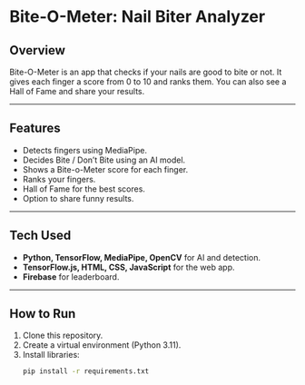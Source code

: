 # Bite-O-Meter: Nail Biter Analyzer

## Overview
Bite-O-Meter is an app that checks if your nails are good to bite or not. It gives each finger a score from 0 to 10 and ranks them. You can also see a Hall of Fame and share your results.

---

## Features
- Detects fingers using MediaPipe.
- Decides Bite / Don’t Bite using an AI model.
- Shows a Bite-o-Meter score for each finger.
- Ranks your fingers.
- Hall of Fame for the best scores.
- Option to share funny results.

---

## Tech Used
- **Python, TensorFlow, MediaPipe, OpenCV** for AI and detection.
- **TensorFlow.js, HTML, CSS, JavaScript** for the web app.
- **Firebase** for leaderboard.

---

## How to Run
1. Clone this repository.
2. Create a virtual environment (Python 3.11).
3. Install libraries:
   ```bash
   pip install -r requirements.txt
